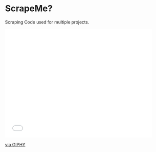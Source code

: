 # ScrapeMe?

Scraping Code used for multiple projects.
<iframe src="//giphy.com/embed/msKNSs8rmJ5m" width="480" height="356" frameBorder="0" class="giphy-embed" allowFullScreen></iframe><p><a href="http://giphy.com/gifs/day-subreddit-msKNSs8rmJ5m">via GIPHY</a></p>
